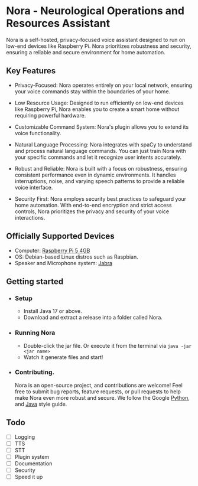# Nora - Neurological Operations and Resources Assistant
Nora is a self-hosted, privacy-focused voice assistant designed to run on low-end devices like Raspberry Pi. Nora prioritizes robustness and security, ensuring a reliable and secure environment for home automation.

## Key Features
- Privacy-Focused: Nora operates entirely on your local network, ensuring your voice commands stay within the boundaries of your home.

- Low Resource Usage: Designed to run efficiently on low-end devices like Raspberry Pi, Nora enables you to create a smart home without requiring powerful hardware.

- Customizable Command System: Nora's plugin allows you to extend its voice functionality. 

- Natural Language Processing: Nora integrates with spaCy to understand and process natural language commands. You can just train Nora with your specific commands and let it recognize user intents accurately.

- Robust and Reliable: Nora is built with a focus on robustness, ensuring consistent performance even in dynamic environments. It handles interruptions, noise, and varying speech patterns to provide a reliable voice interface.

- Security First: Nora employs security best practices to safeguard your home automation. With end-to-end encryption and strict access controls, Nora prioritizes the privacy and security of your voice interactions.

## Officially Supported Devices
- Computer: [Raspberry Pi 5 4GB](https://www.raspberrypi.com/products/raspberry-pi-5/?variant=raspberry-pi-5-4gb)
- OS: Debian-based Linux distros such as Raspbian.
- Speaker and Microphone system: [Jabra](https://www.jabra.com/business/speakerphones/jabra-speak-series/jabra-speak-410)

## Getting started
- ### Setup
  - Install Java 17 or above.
  - Download and extract a release into a folder called Nora.
- ### Running Nora
  - Double-click the jar file. Or execute it from the terminal via ``java -jar <jar name>``
  - Watch it generate files and start!
- ### Contributing.
  Nora is an open-source project, and contributions are welcome! Feel free to submit bug reports, feature requests, or pull requests to help make Nora even more robust and secure.
  We follow the Google [Python](https://google.github.io/styleguide/pyguide.html), and [Java](https://google.github.io/styleguide/javaguide.html) style guide.


## Todo
- [ ] Logging
- [ ] TTS
- [ ] STT
- [ ] Plugin system
- [ ] Documentation
- [ ] Security
- [ ] Speed it up
